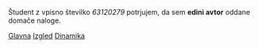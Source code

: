 Študent z vpisno številko _63120279_ potrjujem, da sem __edini avtor__ oddane domače naloge.

[Glavna](https://rawgit.com/asladic/stroboskop/master/stroboskop.html)
[Izgled](https://rawgit.com/asladic/stroboskop/izgled/stroboskop.html)
[Dinamika](https://rawgit.com/asladic/stroboskop/dinamika/stroboskop.html)